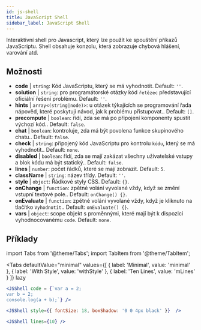 ```yaml
---
id: js-shell
title: JavaScript Shell
sidebar_label: JavaScript Shell
---
```


Interaktivní shell pro Javascript, který lze použít ke spouštění příkazů JavaScriptu. Shell obsahuje konzolu, která zobrazuje chybová hlášení, varování atd.

## Možnosti

* __code__ | `string`: Kód JavaScriptu, který se má vyhodnotit. Default: `''`.
* __solution__ | `string`: pro programátorské otázky kód `řetězec` představující oficiální řešení problému. Default: `''`.
* __hints__ | `array<(string|node)>`: u otázek týkajících se programování řada nápověd, které poskytují návod, jak k problému přistupovat.. Default: `[]`.
* __precompute__ | `boolean`: řídí, zda se má po připojení komponenty spustit výchozí kód.. Default: `false`.
* __chat__ | `boolean`: kontroluje, zda má být povolena funkce skupinového chatu.. Default: `false`.
* __check__ | `string`: připojený kód JavaScriptu pro kontrolu `kódu`, který se má vyhodnotit.. Default: `none`.
* __disabled__ | `boolean`: řídí, zda se mají zakázat všechny uživatelské vstupy a blok kódu má být statický.. Default: `false`.
* __lines__ | `number`: počet řádků, které se mají zobrazit. Default: `5`.
* __className__ | `string`: název třídy. Default: `''`.
* __style__ | `object`: Řádkové styly CSS. Default: `{}`.
* __onChange__ | `function`: zpětné volání vyvolané vždy, když se změní vstupní textové pole.. Default: `onChange() {}`.
* __onEvaluate__ | `function`: zpětné volání vyvolané vždy, když je kliknuto na tlačítko `Vyhodnotit`.. Default: `onEvaluate() {}`.
* __vars__ | `object`: scope objekt s proměnnými, které mají být k dispozici vyhodnocovanému `code`. Default: `none`.


## Příklady

import Tabs from '@theme/Tabs';
import TabItem from '@theme/TabItem';

<Tabs
    defaultValue="minimal"
    values={[
        { label: 'Minimal', value: 'minimal' },
        { label: 'With Style', value: 'withStyle' },
        { label: 'Ten Lines', value: 'mLines' }
    ]}
    lazy
>

<TabItem value="minimal">

```jsx live
<JSShell code = {`var a = 2; 
var b = 2;
console.log(a + b);`} />
```

</TabItem>

<TabItem value="withStyle">

```jsx live
<JSShell style={{ fontSize: 18, boxShadow: '0 0 4px black' }}  />
```

</TabItem>

<TabItem value="mLines">

```jsx live
<JSShell lines={10} />
```

</TabItem>

</Tabs>




